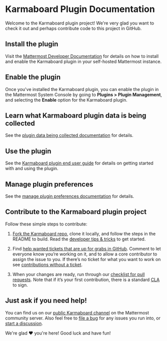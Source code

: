 # Karmaboard Plugin Documentation

Welcome to the Karmaboard plugin project! We're very glad you want to check it out and perhaps contribute code to this project in GitHub.

## Install the plugin

Visit the [Mattermost Developer Documentation](https://developers.mattermost.com/integrate/plugins/using-and-managing-plugins/#custom-plugins) for details on how to install and enable the Karmaboard plugin in your self-hosted Mattermost instance.

## Enable the plugin

Once you've installed the Karmaboard plugin, you can enable the plugin in the Mattermost System Console by going to **Plugins > Plugin Management**, and selecting the **Enable** option for the Karmaboard plugin.

## Learn what Karmaboard plugin data is being collected

See the [plugin data being collected documentation](plugin-data-being-collected.md) for details.

## Use the plugin

See the [Karmaboard plugin end user guide](karmaboard-plugin-end-user-guide.md) for details on getting started with and using the plugin.

## Manage plugin preferences

See the [manage plugin preferences documentation](manage-plugin-preferences.md) for details.

## Contribute to the Karmaboard plugin project

Follow these simple steps to contribute:

1. [Fork the Karmaboard repo](https://github.com/mattermost/karmaboard), clone it locally, and follow the steps in the README to build. Read the [developer tips & tricks](dev-tips.md) to get started.

2. Find [help wanted tickets that are up for grabs in GitHub](https://github.com/mattermost/karmaboard/issues?q=is%3Aopen+is%3Aissue+label%3A%22Up+for+grabs%22). Comment to let everyone know you’re working on it, and to allow a core contributor to assign the issue to you. If there’s no ticket for what you want to work on see [contributions without a ticket](contributions-without-ticket.md).

3. When your changes are ready, run through our [checklist for pull requests](contribution-checklist.md). Note that if it’s your first contribution, there is a standard [CLA](https://www.mattermost.org/mattermost-contributor-agreement/) to sign.

## Just ask if you need help!

You can find us on our [public Karmaboard channel](https://community.mattermost.com/core/channels/karmaboard) on the Mattermost community server. Also feel free to [file a bug](https://github.com/mattermost/karmaboard/issues/new/choose) for any issues you run into, or [start a discussion](https://github.com/mattermost/karmaboard/discussions).

We're glad ❤️ you're here! Good luck and have fun!
